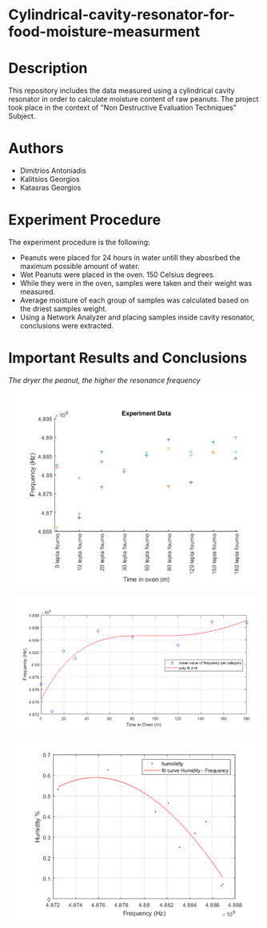 # Cylindrical-cavity-resonator-for-food-moisture-measurment

# Description
This repository includes the data measured using a cylindrical cavity resonator in order to calculate moisture content of raw peanuts. The project took place in the context of "Non Destructive Evaluation Techniques" Subject.

# Authors
* Dimitrios Antoniadis
* Kalitsios Georgios
* Katasras Georgios

# Experiment Procedure

The experiment procedure is the following:

* Peanuts were placed for 24 hours in water untill they abosrbed the maximum possible amount of water.
* Wet Peanuts were placed in the oven. 150 Celsius degrees.
* While they were in the oven, samples were taken and their weight was measured.
* Average moisture of each group of samples was calculated based on the driest samples weight.
* Using a Network Analyzer and placing samples inside cavity resonator, conclusions were extracted.

# Important Results and Conclusions

*The dryer the peanut, the higher the resonance frequency*

![Data: Samples Frequency vs Time in Oven](https://github.com/akdimitri/Cylindrical-cavity-resonator-for-food-moisture-measurment/blob/master/data.png)

![Polynomial Fit on average values per sample group](https://github.com/akdimitri/Cylindrical-cavity-resonator-for-food-moisture-measurment/blob/master/poly_fit.png)

![Polynomial Fit Humidity vs Frequency](https://github.com/akdimitri/Cylindrical-cavity-resonator-for-food-moisture-measurment/blob/master/humidity.png)
